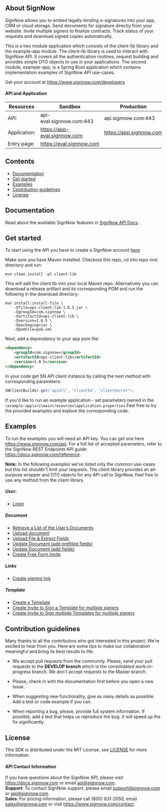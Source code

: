 ## About SignNow

SignNow allows you to embed legally-binding e-signatures into your app, CRM or cloud storage. Send documents for signature directly from your website. Invite multiple signers to finalize contracts. Track status of your requests and download signed copies automatically.

This is a two module application which consists of the client-lib library and the example-app module. The client-lib library is used to interact with SignNow API. It covers all the authentication routines, request building and provides simple DTO objects to use in your applications. The second module, example-app, is a Spring Boot application which contains implementation examples of SignNow API use-cases.

Get your account at https://www.signnow.com/developers

#### API and Application
| Resources | Sandbox | Production |
| --- | --- | --- |
| API: | api-eval.signnow.com:443 | api.signnow.com:443 |
| Application: | https://app-eval.signnow.com | https://app.signnow.com |
| Entry page: | https://eval.signnow.com |

## Contents

- [Documentation](#documentation)
- [Get started](#get-started)
- [Examples](#examples)
- [Contribution guidelines](#contribution-guidelines)
- [License](#license)

## <a name="documentation"></a>Documentation

Read about the available SignNow features in [SignNow API Docs](https://docs.signnow.com) .

## <a name="get-started"></a>Get started
To start using the API you have to create a SignNow account [here](https://www.signnow.com/developers)

Make sure you have Maven installed. Checkout this repo, cd into repo root directory and run:
```
mvn clean install -pl client-lib
```
This will add the client lib into your local Maven repo.
Alternatively you can download a release artifact and its corresponding *POM* and run the following
in the download directory:
```
mvn install:install-file \
    -Dfile=api-client-lib-1.0.5.jar \
    -DgroupId=com.signnow \
    -DartifactId=api-client-lib \
    -Dversion=1.0.5 \
    -Dpackaging=jar \
    -DpomFile=pom.xml
```
Next, add a dependency to your app pom file:
```xml
<dependency>
    <groupId>com.signnow</groupId>
    <artifactId>api-client-lib</artifactId>
    <version>1.0.5</version>
</dependency>   
```

In your code get SN API client instance by calling the next method with corresponding parameters:
```java
SNClientBuilder.get("apiUrl", "clientId", "clientSecret");
```

If you'd like to run an example application - set parameters named in the ```\example-app\src\main\resources\application.properties```
Feel free to try the provided examples and explore the corresponding code.

## <a name="examples"></a>Examples 
To run the examples you will need an API key. You can get one here https://www.signnow.com/api. For a full list of accepted parameters, refer to the SignNow REST Endpoints API guide: https://docs.signnow.com/reference.

**Note:** In the following examples we've listed only the common use-cases but this list shouldn't limit your requests. The client library provides an all-purpose wrapper and DTO objects for any API call to SignNow. Feel free to use any method from the client library.  

##### User:
* [Login](https://github.com/signnow/SignNowJavaAPiClient/blob/12de7d7c760229fa865a6550dc5113f86683d11c/example-app/src/main/java/com/signnow/examples/controller/Login.java#L37)

##### Document
* [Retrieve a List of the User’s Documents](https://github.com/signnow/SignNowJavaAPiClient/blob/12de7d7c760229fa865a6550dc5113f86683d11c/example-app/src/main/java/com/signnow/examples/controller/Login.java#L46)
* [Upload document](https://github.com/signnow/SignNowJavaAPiClient/blob/12de7d7c760229fa865a6550dc5113f86683d11c/example-app/src/main/java/com/signnow/examples/controller/Examples.java#L47)
* [Upload File & Extract Fields](https://github.com/signnow/SignNowJavaAPiClient/blob/12de7d7c760229fa865a6550dc5113f86683d11c/example-app/src/main/java/com/signnow/examples/controller/Examples.java#L406)
* [Update Document (add prefilled fields)](https://github.com/signnow/SignNowJavaAPiClient/blob/12de7d7c760229fa865a6550dc5113f86683d11c/example-app/src/main/java/com/signnow/examples/controller/Examples.java#L321)
* [Update Document (add fields)](https://github.com/signnow/SignNowJavaAPiClient/blob/12de7d7c760229fa865a6550dc5113f86683d11c/example-app/src/main/java/com/signnow/examples/controller/Examples.java#L439)
* [Create Free Form Invite](https://github.com/signnow/SignNowJavaAPiClient/blob/12de7d7c760229fa865a6550dc5113f86683d11c/example-app/src/main/java/com/signnow/examples/controller/Examples.java#L120)

##### Links
* [Create signing link](https://github.com/signnow/SignNowJavaAPiClient/blob/12de7d7c760229fa865a6550dc5113f86683d11c/example-app/src/main/java/com/signnow/examples/controller/Examples.java#L79)

##### Template
* [Create a Template](https://github.com/signnow/SignNowJavaAPiClient/blob/12de7d7c760229fa865a6550dc5113f86683d11c/example-app/src/main/java/com/signnow/examples/controller/Examples.java#L367)
* [Create Invite to Sign a Template for multiple signers](https://github.com/signnow/SignNowJavaAPiClient/blob/12de7d7c760229fa865a6550dc5113f86683d11c/example-app/src/main/java/com/signnow/examples/controller/Examples.java#L175)
* [Create Invite to Sign multiple Templates for multiple signers](https://github.com/signnow/SignNowJavaAPiClient/blob/12de7d7c760229fa865a6550dc5113f86683d11c/example-app/src/main/java/com/signnow/examples/controller/Examples.java#L248)


## <a name="contribution-guidelines"></a>Contribution guidelines
Many thanks to all the contributors who got interested in this project. We're excited to hear from you. Here are some tips to make our collaboration meaningful and bring its best results to life:

* We accept pull requests from the community. Please, send your pull requests to the **DEVELOP branch** which is the consolidated work-in-progress branch. We don't accept requests to the Master branch.

* Please, check in with the documentation first before you open a new Issue.

* When suggesting new functionality, give as many details as possible. Add a test or code example if you can.

* When reporting a bug, please, provide full system information. If possible, add a test that helps us reproduce the bug. It will speed up the fix significantly.


## <a name="license"></a>License

This SDK is distributed under the MIT License,  see [LICENSE](https://github.com/signnow/SignNowJavaAPiClient/blob/master/LICENSE) for more information.

#### API Contact Information
If you have questions about the SignNow API, please visit https://docs.signnow.com or email api@signnow.com.<br>
**Support**: To contact SignNow support, please email support@signnow.com or api@signnow.com.<br>
**Sales**: For pricing information, please call (800) 831-2050, email sales@signnow.com or visit https://www.signnow.com/contact.